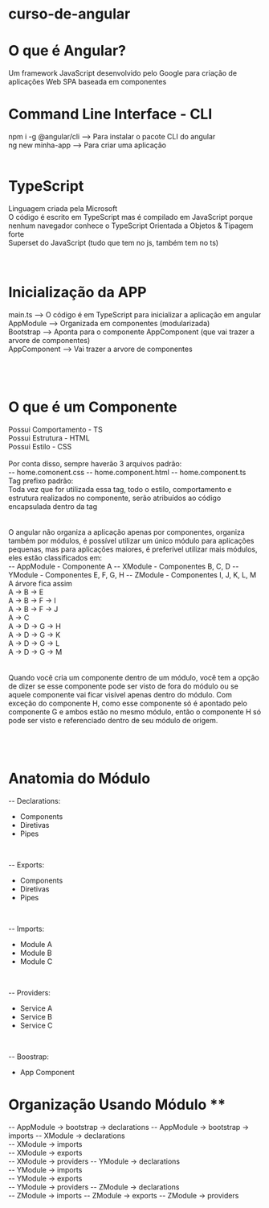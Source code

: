 # curso-de-angular

# O que é Angular?
Um framework JavaScript desenvolvido pelo Google para criação de aplicações Web SPA baseada em componentes 

# Command Line Interface - CLI
npm i -g @angular/cli    --> Para instalar o pacote CLI do angular  
ng new minha-app         --> Para criar uma aplicação
<br/>
<br/>

# TypeScript
Linguagem criada pela Microsoft  
O código é escrito em TypeScript mas é compilado em JavaScript porque nenhum navegador conhece o TypeScript
Orientada a Objetos & Tipagem forte   
Superset do JavaScript (tudo que tem no js, também tem no ts)  
<br/>
<br/>  
  
# Inicialização da APP
main.ts                  --> O código é em TypeScript para inicializar a aplicação em angular  
AppModule                --> Organizada em componentes (modularizada)  
Bootstrap                --> Aponta para o componente AppComponent (que vai trazer a arvore de componentes)  
AppComponent             --> Vai trazer a arvore de componentes  
<br/>  
<br/>  
  
# O que é um Componente
Possui Comportamento - TS  
Possui Estrutura - HTML  
Possui Estilo - CSS  
<br/>
Por conta disso, sempre haverão 3 arquivos padrão:  
-- home.comonent.css 
-- home.component.html 
-- home.component.ts 
<br/>
Tag prefixo padrão: <app-home></app-home>  
Toda vez que for utilizada essa tag, todo o estilo, comportamento e estrutura realizados no componente, serão atribuídos ao código encapsulada dentro da tag  
<br/>  
O angular não organiza a aplicação apenas por componentes, organiza também por módulos, é possível utilizar um único módulo para aplicações pequenas, mas para aplicações maiores, é preferível utilizar mais módulos, eles estão classificados em:   
-- AppModule     - Componente A
-- XModule       - Componentes B, C, D
-- YModule       - Componentes E, F, G, H
-- ZModule       - Componentes I, J, K, L, M
<br/>
A árvore fica assim  
A   ->    B  ->   E  
A   ->    B  ->   F ->  I  
A   ->    B  ->   F ->  J  
A   ->    C  
A   ->    D  ->   G ->  H  
A   ->    D  ->   G ->  K  
A   ->    D  ->   G ->  L  
A   ->    D  ->   G ->  M  
<br/>  
Quando você cria um componente dentro de um módulo, você tem a opção de dizer se esse componente pode ser visto de fora do módulo ou se aquele componente vai ficar visível apenas dentro do módulo.
Com exceção do componente H, como esse componente só é apontado pelo componente G e ambos estão no mesmo módulo, então o componente H só pode ser visto e referenciado dentro de seu módulo de origem.  
<br/>  
<br/>  
  
# Anatomia do Módulo
-- Declarations:                     
 * Components                       
 * Diretivas                        
 * Pipes                            
<br/>  

-- Exports:
 * Components
 * Diretivas
 * Pipes
<br/>  

-- Imports:                          
 * Module A                         
 * Module B                         
 * Module C 
<br/>

 -- Providers:
 * Service A
 * Service B
 * Service C                 
<br/>
 
-- Boostrap:
 * App Component
  
  
  
# Organização Usando Módulo **
 -- AppModule    -> bootstrap        -> declarations
 -- AppModule    -> bootstrap        -> imports
 -- XModule      -> declarations  
 -- XModule      -> imports  
 -- XModule      -> exports  
 -- XModule      -> providers
 -- YModule      -> declarations  
 -- YModule      -> imports  
 -- YModule      -> exports  
 -- YModule      -> providers
 -- ZModule      -> declarations  
 -- ZModule      -> imports
 -- ZModule      -> exports
 -- ZModule      -> providers

